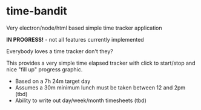 # time-bandit
Very electron/node/html based simple time tracker application

**IN PROGRESS!** - not all features currently implemented

Everybody loves a time tracker don't they?

This provides a very simple time elapsed tracker with click to start/stop and nice "fill up" progress graphic.

  - Based on a 7h 24m target day
  - Assumes a 30m minimum lunch must be taken between 12 and 2pm (tbd)
  - Ability to write out day/week/month timesheets (tbd)
  
